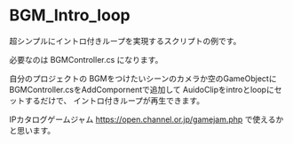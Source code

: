 # BGM_Intro_loop
超シンプルにイントロ付きループを実現するスクリプトの例です。

必要なのは 
BGMController.cs
になります。

自分のプロジェクトの
BGMをつけたいシーンのカメラか空のGameObjectに
BGMController.csをAddCompornentで追加して
AuidoClipをintroとloopにセットするだけで、
イントロ付きループが再生できます。

IPカタログゲームジャム https://open.channel.or.jp/gamejam.php 
で使えるかと思います。
